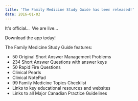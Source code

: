 ```yaml
---
title: 'The Family Medicine Study Guide has been released!'
date: 2016-01-03
---
```


It's official… &nbsp;We are live…

Download the app today!

The Family Medicine Study Guide features:

* 50 Original Short Answer Management Problems
* 234 Short Answer Questions with answer keys
* 50 Rapid Fire Questions
* Clinical Pearls
* Clinical NotePad
* 99 Family Medicine Topics Checklist
* Links to key educational resources and websites
* Links to all Major Canadian Practice Guidelines